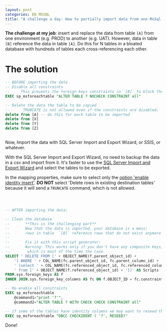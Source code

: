 ```yaml
---
layout: post
categories: EN MSSQL
title: "A challenge a day: How to partially import data from one MsSql database to another, using DTS/SSIS"
---
```


**The challenge at my job**: insert and replace the data from table `[A]` from one environment (e.g. PROD) to another (e.g. UAT). However, data in table `[B]` reference the data in table `[A]`.
Do this for N tables in a bloated database with hundreds of tables each cross-referencing each other.

# The solution

```sql
-- BEFORE importing the data
-- Disable all constraints
--     This prevents the foreign keys constraints in `[B]` to block the import
EXEC sp_msforeachtable "ALTER TABLE ? NOCHECK CONSTRAINT all"

-- Delete the data the table to be copied
--      TRUNCATE is not allowed even if the constraints are disabled.
delete from [A] -- do this for each table to be imported
delete from [X] 
delete from [Y] 
delete from [Z] 



```
Now, Import the data with SQL Server Import and Export Wizard, or SSIS, or whatever.


With the SQL Server Import and Export Wizard, no need to backup the data in a csv and import from it.
It's faster to use the [SQL Server Import and Export Wizard](http://dynamicsgpblogster.wordpress.com/category/sql-server/page/3/)
and select the tables to be exported.

In the mapping properties, make sure to select only the [option 'enable identity insert'](http://bergdaniel.se/wp-content/upload/legacy/enable%20identity%20insert.png).
**DO NOT** select 'Delete rows in existing destination tables' because it will send a `TRUNCATE` command, which is not allowed.

```sql



-- AFTER importing the data:

-- Clean the database
--       **This is the challenging part**
--       Now that the data is imported, your database is a mess:
--       rows in table  `[B]` reference rows that do not exist anymore in table `[A]` !
--
--       Fix it with this script generator:
--       Warning: This works only if you don't have any composite keys,
--        which is most of the time the case.
SELECT ' DELETE FROM [' + OBJECT_NAME(f.parent_object_id) +
	'] WHERE ' + COL_NAME(fc.parent_object_id, fc.parent_column_id) + ' not in '+
	' (select ' + COL_NAME(fc.referenced_object_id, fc.referenced_column_id) +
	' from [' + OBJECT_NAME(f.referenced_object_id) + '])' AS Scripts
FROM.sys.foreign_keys AS f
INNER JOIN.sys.foreign_key_columns AS fc ON f.OBJECT_ID = fc.constraint_object_id

-- Re-enable all constraints
EXEC sp_msforeachtable 
	@command1="print '?'",
	@command2="ALTER TABLE ? WITH CHECK CHECK CONSTRAINT all"

-- if some of the tables have identity columns we may want to reseed them
EXEC sp_msforeachtable "DBCC CHECKIDENT ( '?', RESEED)" 
```

Done!
